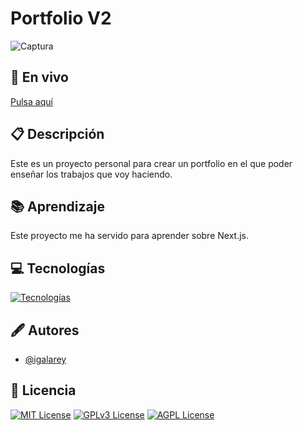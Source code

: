 
# Portfolio V2

![Captura](https://i.imgur.com/3wMt08s.png)

## 🔴 En vivo

[Pulsa aquí](https://portfolio-v3-livid-seven.vercel.app/)

## 📋 Descripción

Este es un proyecto personal para crear un portfolio en el que poder enseñar los trabajos que voy haciendo.
## 📚 Aprendizaje

Este proyecto me ha servido para aprender sobre Next.js.


## 💻 Tecnologías

[![Tecnologías](https://skillicons.dev/icons?i=nextjs,ts,tailwind)]()
## 🖋️ Autores

- [@igalarey](https://www.github.com/igalarey)


## 📑 Licencia

[![MIT License](https://img.shields.io/badge/License-MIT-green.svg)](https://choosealicense.com/licenses/mit/)
[![GPLv3 License](https://img.shields.io/badge/License-GPL%20v3-yellow.svg)](https://opensource.org/licenses/)
[![AGPL License](https://img.shields.io/badge/license-AGPL-blue.svg)](http://www.gnu.org/licenses/agpl-3.0)
